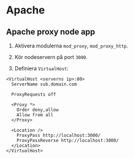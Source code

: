 # Apache

## Apache proxy node app

1. Aktivera modulerna `mod_proxy`, `mod_proxy_http`.

2. Kör nodeservern på port `3000`.

3. Definiera `VirtualHost`:

```
<VirtualHost <serverns ip>:80>
  ServerName sub.domain.com

  ProxyRequests off

  <Proxy *>
    Order deny,allow
    Allow from all
  </Proxy>

  <Location />
    ProxyPass http://localhost:3000/
    ProxyPassReverse http://localhost:3000/
  </Location>
</VirtualHost>
```

